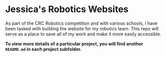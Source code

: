 # Jessica's Robotics Websites
As part of the CRC Robotics competition and with various schools, I have been tasked with building the website for my robotics team.
This repo will serve as a place to save all of my work and make it more easily accessible.

**To view more details of a particular project, you will find another ``README.md`` in each project subfolder.**
